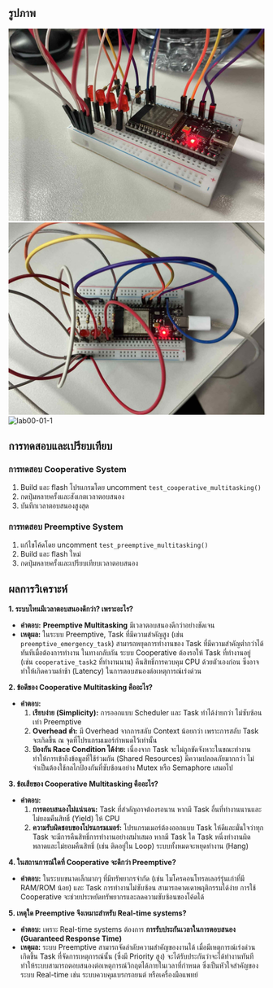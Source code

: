 ## รูปภาพ
![lab00-01-2](../../Image/lab00-03-1.jpg)
![lab00-01-3](../../Image/lab00-03-2.jpg)
![lab00-01-1](../../Image/lab00-03-3.jpg)

## การทดสอบและเปรียบเทียบ

### การทดสอบ Cooperative System
1. Build และ flash โปรแกรมโดย uncomment `test_cooperative_multitasking()`
2. กดปุ่มหลายครั้งและสังเกตเวลาตอบสนอง
3. บันทึกเวลาตอบสนองสูงสุด

### การทดสอบ Preemptive System
1. แก้ไขโค้ดโดย uncomment `test_preemptive_multitasking()`
2. Build และ flash ใหม่
3. กดปุ่มหลายครั้งและเปรียบเทียบเวลาตอบสนอง

## ผลการวิเคราะห์

**1. ระบบไหนมีเวลาตอบสนองดีกว่า? เพราะอะไร?**
*   **คำตอบ:** **Preemptive Multitasking** มีเวลาตอบสนองดีกว่าอย่างชัดเจน
*   **เหตุผล:** ในระบบ Preemptive, Task ที่มีความสำคัญสูง (เช่น `preemptive_emergency_task`) สามารถหยุดการทำงานของ Task ที่มีความสำคัญต่ำกว่าได้ทันทีเมื่อต้องการทำงาน ในทางกลับกัน ระบบ Cooperative ต้องรอให้ Task ที่ทำงานอยู่ (เช่น `cooperative_task2` ที่ทำงานนาน) คืนสิทธิ์การควบคุม CPU ด้วยตัวเองก่อน ซึ่งอาจทำให้เกิดความล่าช้า (Latency) ในการตอบสนองต่อเหตุการณ์เร่งด่วน

**2. ข้อดีของ Cooperative Multitasking คืออะไร?**
*   **คำตอบ:**
    1.  **เรียบง่าย (Simplicity):** การออกแบบ Scheduler และ Task ทำได้ง่ายกว่า ไม่ซับซ้อนเท่า Preemptive
    2.  **Overhead ต่ำ:** มี Overhead จากการสลับ Context น้อยกว่า เพราะการสลับ Task จะเกิดขึ้น ณ จุดที่โปรแกรมเมอร์กำหนดไว้เท่านั้น
    3.  **ป้องกัน Race Condition ได้ง่าย:** เนื่องจาก Task จะไม่ถูกขัดจังหวะในขณะทำงาน ทำให้การเข้าถึงข้อมูลที่ใช้ร่วมกัน (Shared Resources) มีความปลอดภัยมากกว่า ไม่จำเป็นต้องใช้กลไกป้องกันที่ซับซ้อนอย่าง Mutex หรือ Semaphore เสมอไป

**3. ข้อเสียของ Cooperative Multitasking คืออะไร?**
*   **คำตอบ:**
    1.  **การตอบสนองไม่แน่นอน:** Task ที่สำคัญอาจต้องรอนาน หากมี Task อื่นที่ทำงานนานและไม่ยอมคืนสิทธิ์ (Yield) ให้ CPU
    2.  **ความรับผิดชอบของโปรแกรมเมอร์:** โปรแกรมเมอร์ต้องออกแบบ Task ให้ดีและมั่นใจว่าทุก Task จะมีการคืนสิทธิ์การทำงานอย่างสม่ำเสมอ หากมี Task ใด Task หนึ่งทำงานผิดพลาดและไม่ยอมคืนสิทธิ์ (เช่น ติดอยู่ใน Loop) ระบบทั้งหมดจะหยุดทำงาน (Hang)

**4. ในสถานการณ์ใดที่ Cooperative จะดีกว่า Preemptive?**
*   **คำตอบ:** ในระบบขนาดเล็กมากๆ ที่มีทรัพยากรจำกัด (เช่น ไมโครคอนโทรลเลอร์รุ่นเก่าที่มี RAM/ROM น้อย) และ Task การทำงานไม่ซับซ้อน สามารถคาดเดาพฤติกรรมได้ง่าย การใช้ Cooperative จะช่วยประหยัดทรัพยากรและลดความซับซ้อนของโค้ดได้

**5. เหตุใด Preemptive จึงเหมาะสำหรับ Real-time systems?**
*   **คำตอบ:** เพราะ Real-time systems ต้องการ **การรับประกันเวลาในการตอบสนอง (Guaranteed Response Time)**
*   **เหตุผล:** ระบบ Preemptive สามารถจัดลำดับความสำคัญของงานได้ เมื่อมีเหตุการณ์เร่งด่วนเกิดขึ้น Task ที่จัดการเหตุการณ์นั้น (ซึ่งมี Priority สูง) จะได้รับประกันว่าจะได้ทำงานทันที ทำให้ระบบสามารถตอบสนองต่อเหตุการณ์วิกฤตได้ภายในเวลาที่กำหนด ซึ่งเป็นหัวใจสำคัญของระบบ Real-time เช่น ระบบควบคุมเบรกรถยนต์ หรือเครื่องมือแพทย์
